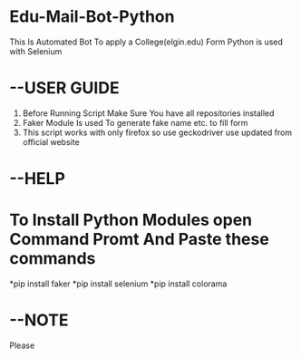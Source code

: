 # Edu-Mail-Bot-Python

This Is Automated Bot To apply a College(elgin.edu) Form
Python is used with Selenium

--USER GUIDE
===========================================
1. Before Running Script Make Sure You have all repositories installed
2. Faker Module Is used To generate fake name etc. to fill form
3. This script works with only firefox so use geckodriver use updated from official website

--HELP
===========================================
# To Install Python Modules open Command Promt And Paste these commands
  *pip install faker
  *pip install selenium
  *pip install colorama
  
--NOTE
===========================================
Please 
